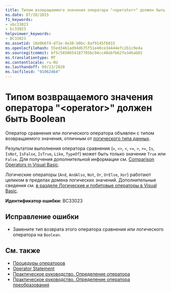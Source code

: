 ```yaml
---
title: Типом возвращаемого значения оператора "<operator>" должен быть Boolean
ms.date: 07/20/2015
f1_keywords:
- vbc33023
- bc33023
helpviewer_keywords:
- BC33023
ms.assetid: 18e066f4-d71e-4e38-b0bc-8af9145f6015
ms.openlocfilehash: 55ed3461ad94db75f51e40ce34444efc2b1c9e4a
ms.sourcegitcommit: bf5c5850654187705bc94cc40ebfb62fe346ab02
ms.translationtype: MT
ms.contentlocale: ru-RU
ms.lasthandoff: 09/23/2020
ms.locfileid: "91062464"
---
```

# <a name="operator-operator-must-have-a-return-type-of-boolean"></a>Типом возвращаемого значения оператора "\<operator>" должен быть Boolean

Оператор сравнения или логического оператора объявлен с типом возвращаемого значения, отличным от [логического типа данных](../language-reference/data-types/boolean-data-type.md).  
  
 Результатом выполнения оператора сравнения (`=`, `<>`, `<`, `<=`, `>`, `>=`, `Is`, `IsNot`, `IsFalse`, `IsTrue`, `Like`, `TypeOf`) может быть только значение `True` или `False`. Для получения дополнительной информации см. [Comparison Operators in Visual Basic](../programming-guide/language-features/operators-and-expressions/comparison-operators.md).  
  
 Логические операторы (`And`, `AndAlso`, `Not`, `Or`, `OrElse`, `Xor`) работают целиком в пределах домена логических значений. Дополнительные сведения см. [в разделе Логические и побитовые операторы в Visual Basic](../programming-guide/language-features/operators-and-expressions/logical-and-bitwise-operators.md).  
  
 **Идентификатор ошибки:** BC33023  
  
## <a name="to-correct-this-error"></a>Исправление ошибки  
  
- Замените тип возврата этого оператора сравнения или логического оператора на `Boolean`.  
  
## <a name="see-also"></a>См. также

- [Процедуры операторов](../programming-guide/language-features/procedures/operator-procedures.md)
- [Operator Statement](../language-reference/statements/operator-statement.md)
- [Практическое руководство. Определение оператора](../programming-guide/language-features/procedures/how-to-define-an-operator.md)
- [Практическое руководство. Определение оператора преобразования](../programming-guide/language-features/procedures/how-to-define-a-conversion-operator.md)
